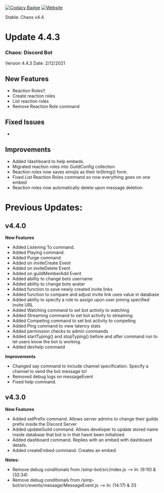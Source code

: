 [![Codacy Badge](https://app.codacy.com/project/badge/Grade/b775839b70364ba89233e4848f653ba7)](https://www.codacy.com?utm_source=github.com&amp;utm_medium=referral&amp;utm_content=Tanner1638/Mystic-Web-Interface&amp;utm_campaign=Badge_Grade)
[![Website](https://img.shields.io/badge/website-visit-brightgreen)](https://strangeislandstudios.com)

Stable: Chaos v4.4

# Update 4.4.3

### Chaos: Discord Bot
Version 4.4.3
Date: 2/12/2021

## New Features
- Reaction Roles!!
- Create reaction roles
- List reaction roles
- Remove Reaction Role command


## Fixed Issues
-


## Improvements
- Added !dashboard to help embeds.
- Migrated reaction roles into GuildConfig collection
- Reaction roles now saves emojis as their toString() form.
- Fixed List Reaction Roles command so now everything goes on one embed
- Reaction roles now automatically delete upon message deletion.







# Previous Updates:

## v4.4.0
**New Features**
- Added Listening To command.
- Added Playing command.
- Added Purge command
- Added on inviteCreate Event
- Added on inviteDelete Event
- Added on guildMemberAdd Event
- Added ability to change bots username
- Added ability to change bots avatar
- Added function to save newly created invite links
- Added function to compare and adjust invite link uses value in database
- Added ability to specify a role to assign upon user joining specified invite URL
- Added Watching command to set bot activity to watching
- Added Streaming command to set bot activity to streaming
- Added Competing command to set bot activity to competing
- Added Ping command to view latency stats
- Added permission checks to admin commands
- Added startTyping() and stopTyping() before and after command run to let users know the bot is working.
- Added devhelp command

**Improvements**
- Changed say command to include channel specification. Specify a channel to send the bot message to!
- Removed debug logs on messageEvent
- Fixed help command.


## v4.3.0
**New Features**
- Added setPrefix command. Allows server admins to change their guilds prefix inside the Discord Server
- Added updateGuild command. Allows developer to update stored name inside database that bot is in that hasnt been initialized
- Added dashboard command. Replies with an embed with dashboard details.
- Added createEmbed command. Creates an embed.


**Notes:**
- Remove debug conditionals from /simp-bot/src/index.js --> ln: (9:10) & (32:34)
- Remove debug conditionals from /simp-bot/src/events/message/MessageEvent.js --> ln: (14:17) & 33
